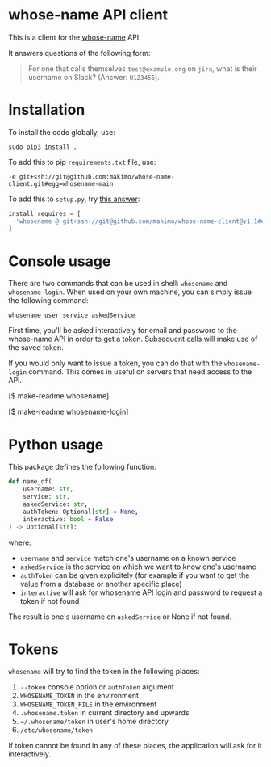 # whose-name API client

This is a client for the [whose-name](https://github.com/makimo/whose-name) API.

It answers questions of the following form:

> For one that calls themselves `test@example.org` on `jira`, what is their username on Slack? (Answer: `U123456`).

# Installation

To install the code globally, use:

```
sudo pip3 install .
```

To add this to pip `requirements.txt` file, use:

```
-e git+ssh://git@github.com:makimo/whose-name-client.git#egg=whosename-main
```

To add this to `setup.py`, try [this answer](https://stackoverflow.com/questions/32688688/how-to-write-setup-py-to-include-a-git-repository-as-a-dependency):

```python
install_requires = [
  'whosename @ git+ssh://git@github.com/makimo/whose-name-client@v1.1#egg=whosename-main',
]
```

# Console usage

There are two commands that can be used in shell: `whosename` and `whosename-login`. When used on your own machine, you can simply issue the following command:

```
whosename user service askedService
```

First time, you'll be asked interactively for email and password to the whose-name API in order to get a token. Subsequent calls will make use of the saved token.

If you would only want to issue a token, you can do that with the `whosename-login` command. This comes in useful on servers that need access to the API.

[$ make-readme whosename]

[$ make-readme whosename-login]

# Python usage

This package defines the following function:

```python
def name_of(
    username: str, 
    service: str, 
    askedService: str, 
    authToken: Optional[str] = None,
    interactive: bool = False
) -> Optional[str]:
```

where:

- `username` and `service` match one's username on a known service
- `askedService` is the service on which we want to know one's username
- `authToken` can be given explicitely (for example if you want to get the value from a database or another specific place)
- `interactive` will ask for whosename API login and password to request a token if not found

The result is one's username on `askedService` or None if not found.

# Tokens

`whosename` will try to find the token in the following places:

1. `--token` console option or `authToken` argument
2. `WHOSENAME_TOKEN` in the environment
3. `WHOSENAME_TOKEN_FILE` in the environment
4. `.whosename.token` in current directory and upwards
5. `~/.whosename/token` in user's home directory
6. `/etc/whosename/token`

If token cannot be found in any of these places, the application will ask for it interactively.